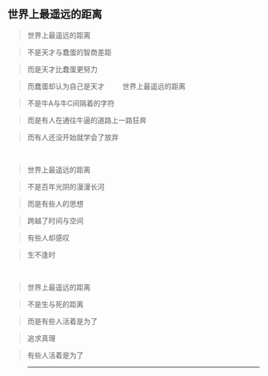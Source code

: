 ## 世界上最遥远的距离


> 世界上最遥远的距离

> 不是天才与蠢蛋的智商差距

> 而是天才比蠢蛋更努力

>而蠢蛋却认为自己是天才
&emsp;&emsp;
>世界上最遥远的距离

>不是牛A与牛C间隔着的字符

>而是有人在通往牛逼的道路上一路狂奔

>而有人还没开始就学会了放弃

&emsp;&emsp;

>世界上最遥远的距离

>不是百年光阴的漫漫长河

>而是有些人的思想

>跨越了时间与空间

>有些人却感叹

>生不逢时

&emsp;&emsp;

>世界上最遥远的距离

>不是生与死的距离

>而是有些人活着是为了

>追求真理

>有些人活着是为了

>_______